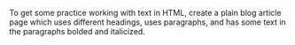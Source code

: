 To get some practice working with text in HTML, create a plain blog article page which uses different headings, uses paragraphs, and has some text in the paragraphs bolded and italicized. 
